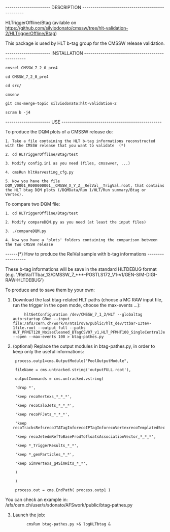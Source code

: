 ---------------------- DESCRIPTION ------------------------------------------------- 

HLTriggerOffline/Btag (avilable on https://github.com/silviodonato/cmssw/tree/hlt-validation-2/HLTriggerOffline/Btag)

This package is used by HLT b-tag group for the CMSSW release validation.

---------------------- INSTALLATION ------------------------------------------------- 

	cmsrel CMSSW_7_2_0_pre4

	cd CMSSW_7_2_0_pre4

	cd src/

	cmsenv

	git cms-merge-topic silviodonato:hlt-validation-2

	scram b -j4

---------------------- USE ------------------------------------------------- 

To produce the DQM plots of a CMSSW release do:

	1. Take a file containing the HLT b-tag informations reconstructed with the CMSSW release that you want to validate  (*)

	2. cd HLTriggerOffline/Btag/test

	3. Modify config.ini as you need (files, cmsswver, ...)

	4. cmsRun hltHarvesting_cfg.py

	5. Now you have the file DQM_V0001_R000000001__CMSSW_X_Y_Z__RelVal__TrigVal.root, that contains the HLT btag DQM plots (/DQMData/Run 1/HLT/Run summary/Btag or Vertex).

To compare two DQM file:

	1. cd HLTriggerOffline/Btag/test

	2. Modify compareDQM.py as you need (at least the input files)

	3. ./compareDQM.py

	4. Now you have a 'plots' folders containing the comparison between the two CMSSW release

------(*) How to produce the RelVal sample with b-tag informations ------------------

These b-tag informations will be save in the standard HLTDEBUG format (e.g. '/RelValTTbar_13/CMSSW_7_***-POSTLS172_V1-v1/GEN-SIM-DIGI-RAW-HLTDEBUG')

To produce and to save them by your own:

1. Download the last btag-related HLT paths (choose a MC RAW input file, run the trigger in the open mode, choose the max-events ...):

		    hltGetConfiguration /dev/CMSSW_7_1_2/HLT --globaltag auto:startup_GRun --input file:/afs/cern.ch/work/n/ntsirova/public/hlt_dev/ttbar-13tev-1file.root --output full --paths HLT_PFMET120_NoiseCleaned_BTagCSV07_v1,HLT_PFMHT100_SingleCentralJet60_BTagCSV0p6_v1,HLT_BTagCSV07_v1 --open --max-events 100 > btag-pathes.py

2. (optional) Replace the output modules in btag-pathes.py, in order to keep only the useful informations:

		process.outp1=cms.OutputModule("PoolOutputModule",

		fileName = cms.untracked.string('outputFULL.root'),

		outputCommands = cms.untracked.vstring(

		'drop *',

		'keep recoVertexs_*_*_*',

		'keep recoCaloJets_*_*_*',

		'keep recoPFJets_*_*_*',

		'keep recoTracksRefsrecoJTATagInforecoIPTagInforecoVertexrecoTemplatedSecondaryVertexTagInfos_*_*_*',

		'keep recoJetedmRefToBaseProdTofloatsAssociationVector_*_*_*',

		'keep *_TriggerResults_*_*',

		'keep *_genParticles_*_*',        

		'keep SimVertexs_g4SimHits_*_*',

		)

		)  

		process.out = cms.EndPath( process.outp1 )

You can check an example in: /afs/cern.ch/user/s/sdonato/AFSwork/public/btag-pathes.py

3. Launch the job:

		     cmsRun btag-pathes.py >& logHLTbtag &


